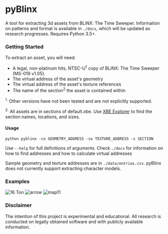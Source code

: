# pyBlinx
A tool for extracting 3d assets from BLiNX: The Time Sweeper. Information on patterns and format is available in `./docs`, which will be updated as research progresses. Requires Python 3.5+.

### Getting Started
To extract an asset, you will need:
- A legal, non-platinum hits, NTSC-U<sup>1</sup> copy of BLiNX: The Time Sweeper (MS-019 v1.05).
- The virtual address of the asset's geometry
- The virtual address of the asset's texture references
- The name of the section<sup>2</sup> the asset is contained within

<sup>1.</sup> Other versions have not been tested and are not explicitly supported.

<sup>2.</sup> All assets are in sections of default.xbe. Use [XBE Explorer](https://sourceforge.net/projects/dxbx/files/XBE%20Explorer/) to find the section names, locations, and sizes.

#### Usage
```
python pyblinx -co GEOMETRY_ADDRESS -so TEXTURE_ADDRESS -s SECTION
```
Use `--help` for full definitions of arguments. Check `./docs` for information on how to find addresses and how to calculate virtual addresses

Sample geometry and texture addresses are in `./data/entries.csv`. pyBlinx does not currently support extracting character models.

### Examples

![16 Ton](https://s15.postimg.cc/ot5s9pqwr/16ton_tex.png)
![arrow](https://s15.postimg.cc/ydugtg723/arrow_signs.png)
![map11](https://s15.postimg.cc/p628cks8b/untitled.png)

### Disclaimer
The intention of this project is experimental and educational. All research is conducted on legally obtained software and with publicly available information. 
